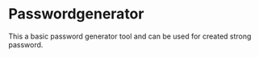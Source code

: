 # Passwordgenerator
This a basic password generator tool and can be used for created strong password.
